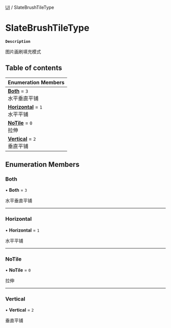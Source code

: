 [UI](../modules/UI.UI.md) / SlateBrushTileType

# SlateBrushTileType <Badge type="tip" text="Enumeration" />

**`Description`**

图片画刷填充模式

## Table of contents

| Enumeration Members |
| :-----|
| **[Both](UI.SlateBrushTileType.md#both)** = ``3`` <br> 水平垂直平铺|
| **[Horizontal](UI.SlateBrushTileType.md#horizontal)** = ``1`` <br> 水平平铺|
| **[NoTile](UI.SlateBrushTileType.md#notile)** = ``0`` <br> 拉伸|
| **[Vertical](UI.SlateBrushTileType.md#vertical)** = ``2`` <br> 垂直平铺|

## Enumeration Members

### Both

• **Both** = ``3``

水平垂直平铺

___

### Horizontal

• **Horizontal** = ``1``

水平平铺

___

### NoTile

• **NoTile** = ``0``

拉伸

___

### Vertical

• **Vertical** = ``2``

垂直平铺
